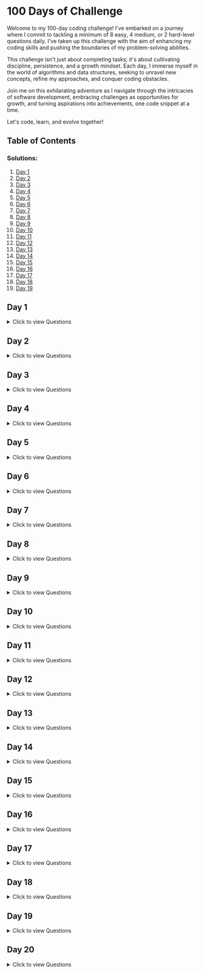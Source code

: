 # 100 Days of Challenge

Welcome to my 100-day coding challenge! I've embarked on a journey where I commit to tackling a minimum of 8 easy, 4 medium, or 2 hard-level questions daily. I've taken up this challenge with the aim of enhancing my coding skills and pushing the boundaries of my problem-solving abilities.

This challenge isn't just about completing tasks; it's about cultivating discipline, persistence, and a growth mindset. Each day, I immerse myself in the world of algorithms and data structures, seeking to unravel new concepts, refine my approaches, and conquer coding obstacles.

Join me on this exhilarating adventure as I navigate through the intricacies of software development, embracing challenges as opportunities for growth, and turning aspirations into achievements, one code snippet at a time.

Let's code, learn, and evolve together!

## Table of Contents
### Solutions:
1. [Day 1](https://github.com/bugremover/100-days-of-challenge/tree/main/Day1)
2. [Day 2](https://github.com/bugremover/100-days-of-challenge/tree/main/Day2)
3. [Day 3](https://github.com/bugremover/100-days-of-challenge/tree/main/Day3)
4. [Day 4](https://github.com/bugremover/100-days-of-challenge/tree/main/Day4)
5. [Day 5](https://github.com/bugremover/100-days-of-challenge/tree/main/Day5)
6. [Day 6](https://github.com/bugremover/100-days-of-challenge/tree/main/Day6)
7. [Day 7](https://github.com/bugremover/100-days-of-challenge/tree/main/Day7)
8. [Day 8](https://github.com/bugremover/100-days-of-challenge/tree/main/Day8)
9. [Day 9](https://github.com/bugremover/100-days-of-challenge/tree/main/Day9)
10. [Day 10](https://github.com/bugremover/100-days-of-challenge/tree/main/Day10)
11. [Day 11](https://github.com/bugremover/100-days-of-challenge/tree/main/Day11)
12. [Day 12](https://github.com/bugremover/100-days-of-challenge/tree/main/Day12)
13. [Day 13](https://github.com/bugremover/100-days-of-challenge/tree/main/Day13)
14. [Day 14](https://github.com/bugremover/100-days-of-challenge/tree/main/Day14)
15. [Day 15](https://github.com/bugremover/100-days-of-challenge/tree/main/Day15)
16. [Day 16](https://github.com/bugremover/100-days-of-challenge/tree/main/Day16)
17. [Day 17](https://github.com/bugremover/100-days-of-challenge/tree/main/Day17)
18. [Day 18](https://github.com/bugremover/100-days-of-challenge/tree/main/Day18)
19. [Day 19](https://github.com/bugremover/100-days-of-challenge/tree/main/Day19)



## Day 1

<details>
  <summary>Click to view Questions</summary>

### Questions Solved:

1. [Question Name 1](https://leetcode.com/problems/graph-connectivity-with-threshold/submissions/1195848492/) - Graph connectivity (Hard)
2. [Question Name 2](https://leetcode.com/problems/clone-graph/description/) - Clone graph (Medium)
3. [Question Name 3](https://leetcode.com/problems/is-graph-bipartite/) - Is Graph Bipartite (Medium)

</details>

## Day 2

<details>
  <summary>Click to view Questions</summary>

### Questions Solved:

1. [Question Name 1](https://leetcode.com/problems/regular-expression-matching/) - Regular Expression Matching (Hard)
2. [Question Name 2](https://leetcode.com/problems/longest-palindromic-substring/description/) - Longest Palindromic Substring (Medium)
3. [Question Name 3](https://leetcode.com/problems/median-of-two-sorted-arrays/) - Median of Two sorted Arrays (Hard)

</details>

## Day 3

<details>
  <summary>Click to view Questions</summary>

### Questions Solved:

1. [Question Name 1](https://leetcode.com/problems/greatest-common-divisor-traversal/description/?envType=daily-question&envId=2024-03-08) - Greatest Commom Divisor Traversal (Hard)
2. [Question Name 2](https://leetcode.com/problems/find-all-people-with-secret/description/?envType=daily-question&envId=2024-03-08) - Find all people with secert (Hard)


</details>

## Day 4

<details>
  <summary>Click to view Questions</summary>

### Questions Solved:

1. [Question Name 1](https://leetcode.com/problems/3sum/description/) -3Sum (Medium)
2. [Question Name 2](https://leetcode.com/problems/4sum/) - 4Sum (Hard)
3. [Question Name 2](https://leetcode.com/problems/integer-to-roman/) - Integer to Roman (Medium)
4. [Question Name 2](https://leetcode.com/problems/letter-combinations-of-a-phone-number/) - Letter combinations of a phone number (Medium)

</details>

## Day 5

<details>
  <summary>Click to view Questions</summary>

### Questions Solved:

1. [Question Name 1](https://leetcode.com/problems/longest-valid-parentheses/) - Longest Valid Parentheses (Hard)
2. [Question Name 2](https://leetcode.com/problems/trapping-rain-water/) - Trapping Rain Water (Hard)


</details>

## Day 6

<details>
  <summary>Click to view Questions</summary>

### Questions Solved:

1. [Question Name 1](https://leetcode.com/problems/bus-routes/description/?envType=daily-question&envId=2024-03-11) - Bus Route (Hard)
2. [Question Name 2](https://leetcode.com/problems/constrained-subsequence-sum/?envType=daily-question&envId=2024-03-11) - Constrained Subsequence Sum (Hard)
3. [Question Name 3](https://leetcode.com/problems/custom-sort-string/description/?envType=daily-question&envId=2024-03-11) - Custom Sort String (Medium)

</details>

## Day 7

<details>
  <summary>Click to view Questions</summary>

### Questions Solved:

1. [Question Name 1](https://leetcode.com/problems/remove-zero-sum-consecutive-nodes-from-linked-list/?envType=daily-question&envId=2024-03-12) - Remove zero sum consecutive nodes from linked list (Medium)
2. [Question Name 2](https://leetcode.com/problems/first-missing-positive/description/) - First Missing Positive (Hard)
3. [Question Name 3](https://leetcode.com/problems/substring-with-concatenation-of-all-words/description/) - Substring With Concatenation of all words (Hard)

</details>

## Day 8

<details>
  <summary>Click to view Questions</summary>

### Questions Solved:

1. [Question Name 1](https://leetcode.com/problems/course-schedule/) -Course Schedule I (Medium)
2. [Question Name 2](https://leetcode.com/problems/course-schedule-ii/) - Course Schedule II (Medium)
3. [Question Name 3](https://leetcode.com/problems/number-of-islands/description/) - No.of Islands (Medium)

</details>

## Day 9

<details>
  <summary>Click to view Questions</summary>

### Questions Solved:

1. [Question Name 1](https://leetcode.com/problems/contiguous-array/?envType=daily-question&envId=2024-03-16) -Contiguous Array (Medium)
2. [Question Name 2](https://leetcode.com/problems/product-of-array-except-self/?envType=daily-question&envId=2024-03-15) - Product of Array Except itself (Medium)
3. [Question Name 3](https://leetcode.com/problems/binary-subarrays-with-sum/?envType=daily-question&envId=2024-03-14) - Binary Subarrays With Sum (Medium)

</details>

## Day 10

<details>
  <summary>Click to view Questions</summary>

### Questions Solved:

1. [Question Name 1](https://leetcode.com/problems/insert-interval/?envType=daily-question&envId=2024-03-17) -Insert Interval (Medium)
2. [Question Name 2](https://leetcode.com/problems/next-permutation/) - Next Permutation (Medium)
3. [Question Name 3](https://leetcode.com/problems/sudoku-solver/description/) - Sudoku Solver (Hard)

</details>

## Day 11

<details>
  <summary>Click to view Questions</summary>

### Questions Solved:

1. [Question Name 1](https://leetcode.com/problems/minimum-number-of-arrows-to-burst-balloons/description/?envType=daily-question&envId=2024-03-18) -Minimum Number of Arrows to brust Ballons (Medium)
2. [Question Name 2](https://www.geeksforgeeks.org/problems/word-ladder/0) - Word Ladder - I (Hard)
3. [Question Name 3](https://www.geeksforgeeks.org/problems/word-ladder-ii/0) - Word Ladder -II (Hard)

</details>


## Day 12

<details>
  <summary>Click to view Questions</summary>

### Questions Solved:

1. [Question Name 1](https://leetcode.com/problems/merge-in-between-linked-lists/?envType=daily-question&envId=2024-03-20) - Merge in between LinkedLists (Medium)
2. [Question Name 2](https://leetcode.com/problems/multiply-strings/) - Mutliply Strings (Medium)
3. [Question Name 3](https://leetcode.com/problems/task-scheduler/?envType=daily-question&envId=2024-03-19) - Task Scheduler (Medium)

</details>

## Day 13

<details>
  <summary>Click to view Questions</summary>

### Questions Solved:

1. [Question Name 1](https://leetcode.com/problems/reorder-list/?envType=daily-question&envId=2024-03-23) - Reorder List (Medium)
2. [Question Name 2](https://leetcode.com/problems/reverse-nodes-in-k-group/) - Reverse Nodes in K-Group (Hard)
3. [Question Name 3](https://leetcode.com/problems/palindrome-linked-list/description/?envType=daily-question&envId=2024-03-22) - Palindrome LinnkedList (Medium)

</details>

## Day 14

<details>
  <summary>Click to view Questions</summary>

### Questions Solved:

1. [Question Name 1](https://leetcode.com/problems/find-first-and-last-position-of-element-in-sorted-array/) - First and last position of elements in sortedarray (Medium)
2. [Question Name 2](https://leetcode.com/problems/find-the-duplicate-number/?envType=daily-question&envId=2024-03-24) - Find the duplicate number (Medium)
3. [Question Name 3](https://leetcode.com/problems/group-anagrams/) - Group Anagrams (Medium)

</details>

## Day 15

<details>
  <summary>Click to view Questions</summary>

### Questions Solved:

1. [Question Name 1](https://leetcode.com/problems/find-triangular-sum-of-an-array/description/) - Find Triangluar Sum of Array (Medium)
2. [Question Name 2](https://leetcode.com/problems/sum-of-square-numbers/description/) - Sum of Sqaure Numbers (Medium)
3. [Question Name 3](https://leetcode.com/problems/find-all-duplicates-in-an-array/?envType=daily-question&envId=2024-03-25) - Find all duplicates in an Array (Medium)

</details>


## Day 16

<details>
  <summary>Click to view Questions</summary>

### Questions Solved:

1. [Question Name 1](https://leetcode.com/problems/count-nodes-equal-to-average-of-subtree/?envType=daily-question&envId=2024-03-26) - Count Nodes Equal to Average of Subtree (Medium)
2. [Question Name 2](https://leetcode.com/problems/count-and-say/) - Count and Say (Medium)
3. [Question Name 3](https://leetcode.com/problems/powx-n/description/) - Pow(x,y) (Medium)

</details>

## Day 17

<details>
  <summary>Click to view Questions</summary>

### Questions Solved:

1. [Question Name 1](https://leetcode.com/problems/subarray-product-less-than-k/?envType=daily-question&envId=2024-03-27) - Subarray product less than K (Medium)
2. [Question Name 2](https://leetcode.com/problems/prime-arrangements/submissions/1215625475/) - Prime Arrangements (Easy)
3. [Question Name 3](https://leetcode.com/problems/predict-the-winner/description/) - Predict the Winner (Medium)

</details>

## Day 18

<details>
  <summary>Click to view Questions</summary>

### Questions Solved:

1. [Question Name 1](https://leetcode.com/problems/length-of-longest-subarray-with-at-most-k-frequency/?envType=daily-question&envId=2024-03-28) - Length of Longest Subarray with at most k  (Medium)
2. [Question Name 2](https://leetcode.com/problems/combination-sum/) - Combination sum (Medium)
3. [Question Name 3](https://leetcode.com/problems/combination-sum-ii/submissions/1216609446/) - Combination Sum - II(Medium)

</details>

## Day 19

<details>
  <summary>Click to view Questions</summary>

### Questions Solved:

1. [Question Name 1](https://leetcode.com/problems/count-subarrays-where-max-element-appears-at-least-k-times/?envType=daily-question&envId=2024-03-29) - Count Subarrays where max element appears at least k times  (Medium)
2. [Question Name 2](https://leetcode.com/problems/permutations/) - Permutations (Medium)
3. [Question Name 3](https://leetcode.com/problems/search-insert-position/) - Search insert position (Medium)

</details>

## Day 20

<details>
  <summary>Click to view Questions</summary>

### Questions Solved:

1. [Question Name 1](https://leetcode.com/problems/count-subarrays-with-fixed-bounds/description/?envType=daily-question&envId=2024-03-31) - Count Subarrays with fixed bounds (Hard)
2. [Question Name 2](https://leetcode.com/problems/valid-sudoku/) - Valid Sudoku (Medium)


</details>



